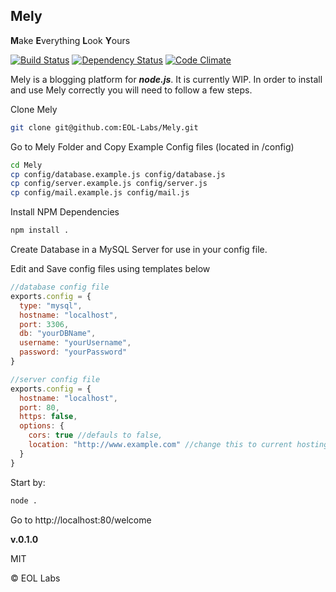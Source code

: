 ## Mely ##
<b>M</b>ake <b>E</b>verything <b>L</b>ook <b>Y</b>ours

[![Build Status](https://travis-ci.org/EOL-Labs/mely.svg?branch=master)](https://travis-ci.org/EOL-Labs/mely)
[![Dependency Status](https://david-dm.org/eol-labs/mely.png?theme=shields.io)](https://david-dm.org/eol-labs/mely)
[![Code Climate](https://codeclimate.com/github/EOL-Labs/mely.png)](https://codeclimate.com/github/EOL-Labs/mely)

Mely is a blogging platform for ***node.js***. It is currently WIP. In order to install and use Mely correctly you will need to follow a few steps.

Clone Mely
```bash
git clone git@github.com:EOL-Labs/Mely.git
```

Go to Mely Folder and Copy Example Config files (located in /config)
```bash
cd Mely
cp config/database.example.js config/database.js
cp config/server.example.js config/server.js
cp config/mail.example.js config/mail.js
```

Install NPM Dependencies
```bash
npm install .
```

Create Database in a MySQL Server for use in your config file.

Edit and Save config files using templates below
```javascript
//database config file
exports.config = {
  type: "mysql",
  hostname: "localhost",
  port: 3306,
  db: "yourDBName",
  username: "yourUsername",
  password: "yourPassword"
}
```

```javascript
//server config file
exports.config = {
  hostname: "localhost",
  port: 80,
  https: false,
  options: {
    cors: true //defauls to false,
    location: "http://www.example.com" //change this to current hosting address if not using localhost if not comment out line
  }
}
```

Start by:
```bash
node .
```

Go to http://localhost:80/welcome


**v.0.1.0**

MIT

&copy; EOL Labs
